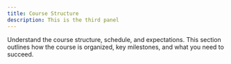 ```yaml
---
title: Course Structure
description: This is the third panel
---
```


Understand the course structure, schedule, and expectations. This section outlines how the course is organized, key milestones, and what you need to succeed.
